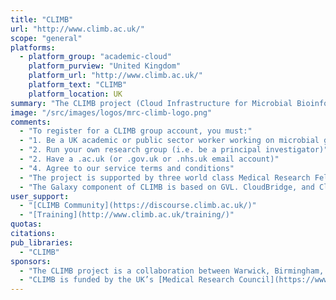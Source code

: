 ```yaml
---
title: "CLIMB"
url: "http://www.climb.ac.uk/"
scope: "general"
platforms:
  - platform_group: "academic-cloud"
    platform_purview: "United Kingdom"
    platform_url: "http://www.climb.ac.uk/"
    platform_text: "CLIMB"
    platform_location: UK
summary: "The CLIMB project (Cloud Infrastructure for Microbial Bioinformatics) develops and deploys a world leading cyber-infrastructure for microbial bioinformatics; providing free cloud-based compute, storage, and analysis tools for academic microbiologists in the UK."
image: "/src/images/logos/mrc-climb-logo.png"
comments:
  - "To register for a CLIMB group account, you must:"
  - "1. Be a UK academic or public sector worker working on microbial genomics"
  - "2. Run your own research group (i.e. be a principal investigator)"
  - "2. Have a .ac.uk (or .gov.uk or .nhs.uk email account)"
  - "4. Agree to our service terms and conditions"
  - "The project is supported by three world class Medical Research Fellows, a comprehensive training program and two newly refurbished Bioinformatics facilities in both Warwick and Swansea."
  - "The Galaxy component of CLIMB is based on GVL. CloudBridge, and CloudMan infrastructure."
user_support:
  - "[CLIMB Community](https://discourse.climb.ac.uk/)"
  - "[Training](http://www.climb.ac.uk/training/)"
quotas:
citations:
pub_libraries:
  - "CLIMB"
sponsors:
  - "The CLIMB project is a collaboration between Warwick, Birmingham, Cardiff and Swansea Universities."
  - "CLIMB is funded by the UK’s [Medical Research Council](https://www.mrc.ac.uk/)."
---
```

